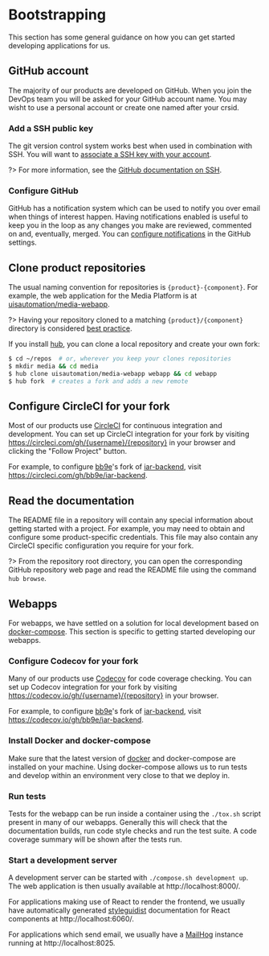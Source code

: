 # Bootstrapping

This section has some general guidance on how you can get started developing
applications for us.

## GitHub account

The majority of our products are developed on GitHub. When you join the DevOps
team you will be asked for your GitHub account name. You may wisht to use a
personal account or create one named after your crsid.

### Add a SSH public key

The git version control system works best when used in combination with SSH. You
will want to [associate a SSH key with your
account](https://github.com/settings/keys).

?> For more information, see the [GitHub documentation on
SSH](https://help.github.com/articles/connecting-to-github-with-ssh/).

### Configure GitHub

GitHub has a notification system which can be used to notify you over email when
things of interest happen. Having notifications enabled is useful to keep you in
the loop as any changes you make are reviewed, commented on and, eventually,
merged. You can [configure
notifications](https://github.com/settings/notifications) in the GitHub
settings.

## Clone product repositories

The usual naming convention for repositories is ``{product}-{component}``. For
example, the web application for the Media Platform is at
[uisautomation/media-webapp](https://github.com/uisautomation/media-webapp).

?> Having your repository cloned to a matching ``{product}/{component}``
directory is considered [best
practice](bestpractice/hierarchy.md#filesystem-layout).

If you install [hub](https://hub.github.com/), you can clone a local repository
and create your own fork:

```bash
$ cd ~/repos  # or, wherever you keep your clones repositories
$ mkdir media && cd media
$ hub clone uisautomation/media-webapp webapp && cd webapp
$ hub fork  # creates a fork and adds a new remote
```

## Configure CircleCI for your fork

Most of our products use [CircleCI](https://circleci.com/) for continuous
integration and development. You can set up CircleCI integration for your fork
by visiting https://circleci.com/gh/{username}/{repository} in your browser and
clicking the "Follow Project" button.

For example, to configure [bb9e](https://github.com/bb9e)'s fork of
[iar-backend](https://github.com/uisautomation/iar-backend), visit
https://circleci.com/gh/bb9e/iar-backend.

## Read the documentation

The README file in a repository will contain any special information about
getting started with a project. For example, you may need to obtain and
configure some product-specific credentials. This file may also contain any
CircleCI specific configuration you require for your fork.

?> From the repository root directory, you can open the corresponding GitHub
repository web page and read the README file using the command
``hub browse``.

## Webapps

For webapps, we have settled on a solution for local development based on
[docker-compose](https://docs.docker.com/compose/). This section is specific to
getting started developing our webapps.

### Configure Codecov for your fork

Many of our products use [Codecov](https://codecov.io/) for code coverage
checking. You can set up Codecov integration for your fork
by visiting https://codecov.io/gh/{username}/{repository} in your browser.

For example, to configure [bb9e](https://github.com/bb9e)'s fork of
[iar-backend](https://github.com/uisautomation/iar-backend), visit
https://codecov.io/gh/bb9e/iar-backend.

### Install Docker and docker-compose

Make sure that the latest version of [docker](https://www.docker.com/) and
docker-compose are installed on your machine. Using docker-compose allows us to
run tests and develop within an environment very close to that we deploy in.

### Run tests

Tests for the webapp can be run inside a container using the ``./tox.sh`` script
present in many of our webapps. Generally this will check that the documentation
builds, run code style checks and run the test suite. A code coverage summary
will be shown after the tests run.

### Start a development server

A development server can be started with ``./compose.sh development up``. The
web application is then usually available at http://localhost:8000/.

For applications making use of React to render the frontend, we usually have
automatically generated
[styleguidist](https://github.com/styleguidist/react-styleguidist) documentation
for React components at http://localhost:6060/.

For applications which send email, we usually have a
[MailHog](https://github.com/mailhog/MailHog) instance running at
http://localhost:8025.
